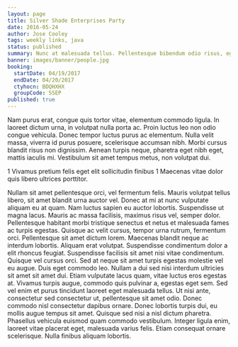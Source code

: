 ```yaml
---
layout: page
title: Silver Shade Enterprises Party
date: 2016-05-24
author: Jose Cooley
tags: weekly links, java
status: published
summary: Nunc at malesuada tellus. Pellentesque bibendum odio risus, eget euismod.
banner: images/banner/people.jpg
booking:
  startDate: 04/19/2017
  endDate: 04/20/2017
  ctyhocn: BDQHXHX
  groupCode: SSEP
published: true
---
```

Nam purus erat, congue quis tortor vitae, elementum commodo ligula. In laoreet dictum urna, in volutpat nulla porta ac. Proin luctus leo non odio congue vehicula. Donec tempor luctus purus ac elementum. Nulla velit massa, viverra id purus posuere, scelerisque accumsan nibh. Morbi cursus blandit risus non dignissim. Aenean turpis neque, pharetra eget nibh eget, mattis iaculis mi. Vestibulum sit amet tempus metus, non volutpat dui.

1 Vivamus pretium felis eget elit sollicitudin finibus
1 Maecenas vitae dolor quis libero ultrices porttitor.

Nullam sit amet pellentesque orci, vel fermentum felis. Mauris volutpat tellus libero, sit amet blandit urna auctor vel. Donec at mi at nunc vulputate aliquam eu at quam. Nam luctus sapien eu auctor lobortis. Suspendisse ut magna lacus. Mauris ac massa facilisis, maximus risus vel, semper dolor. Pellentesque habitant morbi tristique senectus et netus et malesuada fames ac turpis egestas. Quisque ac velit cursus, tempor urna rutrum, fermentum orci. Pellentesque sit amet dictum lorem. Maecenas blandit neque ac interdum lobortis. Aliquam erat volutpat. Suspendisse condimentum dolor a elit rhoncus feugiat. Suspendisse facilisis sit amet nisi vitae condimentum. Quisque vel cursus orci. Sed at neque sit amet turpis egestas molestie vel eu augue.
Duis eget commodo leo. Nullam a dui sed nisi interdum ultricies sit amet sit amet dui. Etiam vulputate lacus quam, vitae luctus eros egestas at. Vivamus turpis augue, commodo quis pulvinar a, egestas eget sem. Sed vel enim et purus tincidunt laoreet eget malesuada tellus. Ut nisi ante, consectetur sed consectetur ut, pellentesque sit amet odio. Donec commodo nisl consectetur dapibus ornare. Donec lobortis turpis dui, eu mollis augue tempus sit amet. Quisque sed nisi a nisl dictum pharetra. Phasellus vehicula euismod quam commodo vestibulum. Integer ligula enim, laoreet vitae placerat eget, malesuada varius felis. Etiam consequat ornare scelerisque. Nulla finibus aliquam lobortis.
